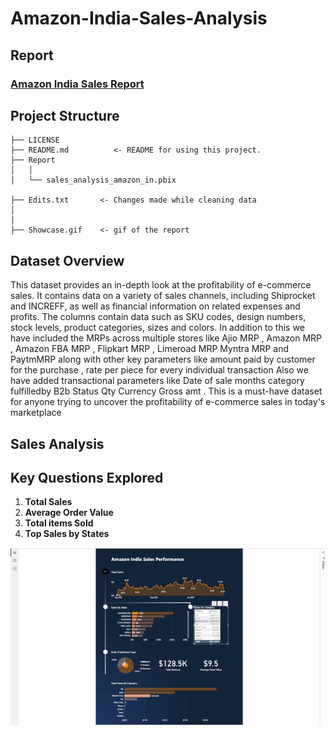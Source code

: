 # Amazon-India-Sales-Analysis

## Report
### [Amazon India Sales Report](https://github.com/ttu700/Amazon-India-Sales-Analysis/blob/main/retail-sales-analysis%20project/Report/sales_analysis_amazon_in.pbix)

## Project Structure
    ├── LICENSE
    ├── README.md          <- README for using this project.
    ├── Report           
    │   │
    │   └── sales_analysis_amazon_in.pbix     

    ├── Edits.txt       <- Changes made while cleaning data
    │   
    │   
    ├── Showcase.gif    <- gif of the report
        
## Dataset Overview

This dataset provides an in-depth look at the profitability of e-commerce sales. It contains data on a variety of sales channels, including Shiprocket and INCREFF, as well as financial information on related expenses and profits. The columns contain data such as SKU codes, design numbers, stock levels, product categories, sizes and colors. In addition to this we have included the MRPs across multiple stores like Ajio MRP , Amazon MRP , Amazon FBA MRP , Flipkart MRP , Limeroad MRP Myntra MRP and PaytmMRP along with other key parameters like amount paid by customer for the purchase , rate per piece for every individual transaction Also we have added transactional parameters like Date of sale months category fulfilledby B2b Status Qty Currency Gross amt . This is a must-have dataset for anyone trying to uncover the profitability of e-commerce sales in today's marketplace


## Sales Analysis


## Key Questions Explored
1. **Total Sales**
2. **Average Order Value**
3. **Total items Sold**
4. **Top Sales by States**

![gif](https://github.com/ttu700/Amazon-India-Sales-Analysis/blob/main/retail-sales-analysis%20project/showcase.gif)



